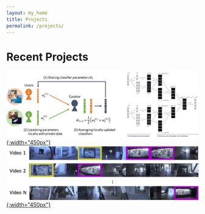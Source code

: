 ```yaml
---
layout: my_home
title: Projects
permalink: /projects/
---
```


# Recent Projects
[![](/images/ybks-arxiv2017.png){:width="450px"}](https://yonetaniryo.github.io/2017/07/16/ybks-iccv2017.html)
[![](/images/yks-eccv2016.png){:width="450px"}](https://yonetaniryo.github.io/2016/07/12/yks-eccv2016.html)
